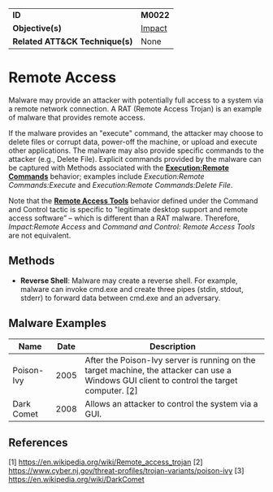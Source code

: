 |||
|---------|------------------------|
|**ID**|**M0022**|
|**Objective(s)**| [Impact](https://github.com/MBCProject/mbc-markdown/tree/master/impact)|
|**Related ATT&CK Technique(s)**|None|


Remote Access
=============
Malware may provide an attacker with potentially full access to a system via a remote network connection. A RAT (Remote Access Trojan) is an example of malware that provides remote access.

If the malware provides an "execute" command, the attacker may choose to delete files or corrupt data, power-off the machine, or upload and execute other applications. The malware may also provide specific commands to the attacker (e.g., Delete File). Explicit commands provided by the malware can be captured with Methods associated with the [**Execution:Remote Commands**](https://github.com/MBCProject/mbc-markdown/blob/master/execution/remote-commands.md) behavior; examples include *Execution:Remote Commands:Execute* and *Execution:Remote Commands:Delete File*.

Note that the [**Remote Access Tools**](https://github.com/MBCProject/mbc-markdown/blob/master/command-and-control/remote-access-tools.md) behavior defined under the Command and Control tactic is specific to "legitimate desktop support and remote access software” – which is different than a RAT malware. Therefore, *Impact:Remote Access* and *Command and Control: Remote Access Tools* are not equivalent.

Methods
-------
* **Reverse Shell**: Malware may create a reverse shell. For example, malware can invoke cmd.exe and create three pipes (stdin, stdout, stderr) to forward data between cmd.exe and an adversary. 

Malware Examples
----------------
|Name|Date|Description|
|-----------------------------|--------|-----------------------------|
| Poison-Ivy | 2005 | After the Poison-Ivy server is running on the target machine, the attacker can use a Windows GUI client to control the target computer. [[2]](#2)| 
| Dark Comet | 2008 | Allows an attacker to control the system via a GUI. |

References
----------
<a name="1">[1]</a> https://en.wikipedia.org/wiki/Remote_access_trojan
<a name="2">[2]</a> https://www.cyber.nj.gov/threat-profiles/trojan-variants/poison-ivy
<a name="3">[3]</a> https://en.wikipedia.org/wiki/DarkComet
